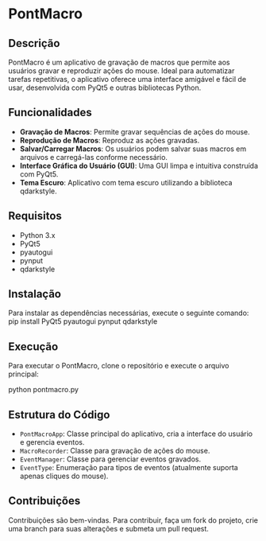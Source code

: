 # PontMacro

## Descrição
PontMacro é um aplicativo de gravação de macros que permite aos usuários gravar e reproduzir ações do mouse. Ideal para automatizar tarefas repetitivas, o aplicativo oferece uma interface amigável e fácil de usar, desenvolvida com PyQt5 e outras bibliotecas Python.

## Funcionalidades
- **Gravação de Macros**: Permite gravar sequências de ações do mouse.
- **Reprodução de Macros**: Reproduz as ações gravadas.
- **Salvar/Carregar Macros**: Os usuários podem salvar suas macros em arquivos e carregá-las conforme necessário.
- **Interface Gráfica do Usuário (GUI)**: Uma GUI limpa e intuitiva construída com PyQt5.
- **Tema Escuro**: Aplicativo com tema escuro utilizando a biblioteca qdarkstyle.

## Requisitos
- Python 3.x
- PyQt5
- pyautogui
- pynput
- qdarkstyle

## Instalação
Para instalar as dependências necessárias, execute o seguinte comando:
pip install PyQt5 pyautogui pynput qdarkstyle


## Execução
Para executar o PontMacro, clone o repositório e execute o arquivo principal:

python pontmacro.py


## Estrutura do Código
- `PontMacroApp`: Classe principal do aplicativo, cria a interface do usuário e gerencia eventos.
- `MacroRecorder`: Classe para gravação de ações do mouse.
- `EventManager`: Classe para gerenciar eventos gravados.
- `EventType`: Enumeração para tipos de eventos (atualmente suporta apenas cliques do mouse).

## Contribuições
Contribuições são bem-vindas. Para contribuir, faça um fork do projeto, crie uma branch para suas alterações e submeta um pull request.


